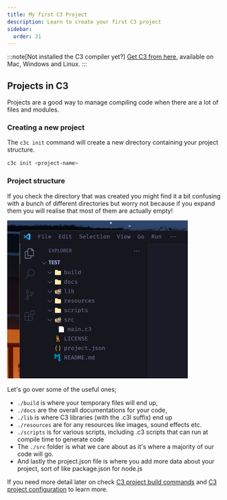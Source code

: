 ```yaml
---
title: My first C3 Project
description: Learn to create your first C3 project
sidebar:
  order: 31
---
```


:::note[Not installed the C3 compiler yet?]
[Get C3 from here](../../install-c3/prebuilt-binaries/), available on Mac, Windows and Linux.
:::

## Projects in C3
Projects are a good way to manage compiling code when there are a lot of files and modules.

### Creating a new project

The `c3c init` command will create a new directory containing your project structure.

```bash
c3c init <project-name>
```

### Project structure

If you check the directory that was created you might find it a bit confusing with a bunch of different directories but worry not because if you expand them you will realise that most of them are actually empty!

![project](./project-structure.png)

Let's go over some of the useful ones;
- `./build` is where your temporary files will end up,
- `./docs` are the overall documentations for your code,
- `./lib` is where C3 libraries (with the .c3l suffix) end up
- `./resources` are for any resources like images, sound effects etc.
- `./scripts` is for various scripts, including .c3 scripts that can run at compile time to generate code
- The `./src` folder is what we care about as it's where a majority of our code will go.
- And lastly the project.json file is where you add more data about your project, sort of like package.json for node.js

If you need more detail later on check [C3 project build commands](/build-your-project/build-commands/) and [C3 project configuration](/build-your-project/project-config/) to learn more.




